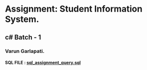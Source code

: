 # Assignment: Student Information System.
## c# Batch - 1
### Varun Garlapati.
#### SQL FILE : [sql_assignment_query.sql](https://github.com/caprolaliac/Hexaware-Training/blob/main/Assignment/sql_assignment_query.sql)
